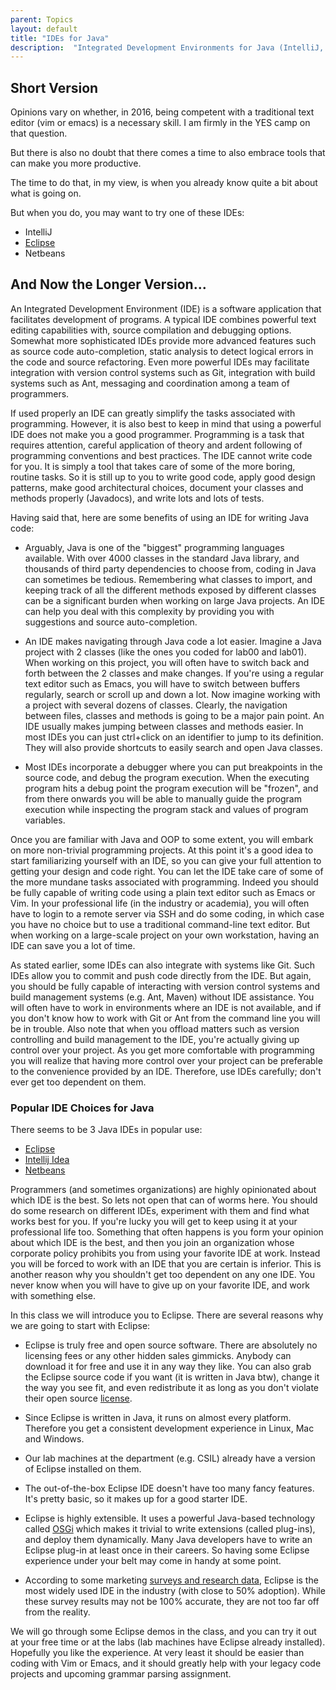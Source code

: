 ```yaml
---
parent: Topics
layout: default
title: "IDEs for Java"
description:  "Integrated Development Environments for Java (IntelliJ, Eclipse, Netbeans, etc.)"
---
```


## Short Version

Opinions vary on whether, in 2016, being competent with a traditional text editor (vim or emacs) is a necessary skill.
I am firmly in the YES camp on that question.

But there is also no doubt that there comes a time to also embrace tools that can make you more productive.

The time to do that, in my view, is when you already know quite a bit about what is going on.

But when you do, you may want to try one of these IDEs:

* IntelliJ
* [Eclipse](/topics/eclipse/)
* Netbeans

## And Now the Longer Version...

An Integrated Development Environment (IDE) is a software application that facilitates development of
programs. A typical IDE combines powerful text editing capabilities with, source compilation and
debugging options. Somewhat more sophisticated IDEs provide more advanced features such as source
code auto-completion, static analysis to detect logical errors in the code and source refactoring.
Even more powerful IDEs may facilitate integration with version control systems such as Git, integration
with build systems such as Ant, messaging and coordination among a team of programmers. 

If used properly an IDE can greatly simplify the tasks associated with programming. However, it is
also best to keep in mind that using a powerful IDE does not make you a good programmer. Programming
is a task that requires attention, careful application of theory and ardent following of programming
conventions and best practices. The IDE cannot write code for you. It is simply a tool that takes
care of some of the more boring, routine tasks. So it is still up to you to write good code, apply good
design patterns, make good architectural choices, document your classes and methods properly (Javadocs),
and write lots and lots of tests.

Having said that, here are some benefits of using an IDE for writing Java code:

* Arguably, Java is one of the "biggest" programming languages available. With over 4000 classes in
the standard Java library, and thousands of third party dependencies to choose from, coding in Java
can sometimes be tedious. Remembering what classes to import, and keeping track of all the 
different methods exposed
by different classes can be a significant burden when working on large Java projects. An IDE can
help you deal with this complexity by providing you with suggestions and source auto-completion.

* An IDE makes navigating through Java code a lot easier. Imagine a Java project with 2 classes
(like the ones you coded for lab00 and lab01). When working on this project, you will often have to switch
back and forth between the 2 classes and make changes. If you're using a regular text editor such
as Emacs, you will have to switch between buffers regularly, search or scroll up and down a lot.
Now imagine working with a project with several dozens of classes. Clearly, the navigation between
files, classes and methods is going to be a major pain point. An IDE usually makes jumping between
classes and methods easier. In most IDEs you can just ctrl+click on an identifier to jump to its
definition. They will also provide shortcuts to easily search and open Java classes.

* Most IDEs incorporate a debugger where you can put breakpoints in the source code, and debug
the program execution. When the executing program hits a debug point the program execution will
be "frozen", and from there onwards you will be able to manually guide the program execution
while inspecting the program stack and values of program variables.

Once you are familiar with Java and OOP to some extent, you will embark on more non-trivial
programming projects. At this point it's a good idea to start familiarizing yourself with an IDE, so
you can give your full attention to getting your design and code right. You can let the
IDE take care of some of the more mundane tasks associated with programming. Indeed you should
be fully capable of writing code using a plain text editor such as Emacs or Vim. In your
professional life (in the industry or academia), you will often have to login to a remote
server via SSH and do some coding, in which case you have no choice but to use a traditional
command-line text editor. But when working on a large-scale project on your own workstation,
having an IDE can save you a lot of time.

As stated earlier, some IDEs can also integrate with systems like Git. Such IDEs allow you
to commit and push code directly from the IDE. But again, you should be fully capable of
interacting with version control systems and build management systems (e.g. Ant, Maven)
without IDE assistance. You will often have to work in environments where an IDE is 
not available, and if you don't know how to work with Git or Ant from the command line
you will be in trouble. Also note that when you offload matters such as version controlling
and build management to the IDE, you're actually giving up control over your project.
As you get more comfortable with programming you will realize that having more control
over your project can be preferable to the convenience provided by an IDE. Therefore,
use IDEs carefully; don't ever get too dependent on them.

### Popular IDE Choices for Java

There seems to be 3 Java IDEs in popular use:

* [Eclipse](http://www.eclipse.org/home/index.php)
* [Intellij Idea](https://www.jetbrains.com/idea/)
* [Netbeans](https://netbeans.org/)

Programmers (and sometimes organizations) are highly opinionated about which IDE is the 
best. So lets not open that can of worms here. You should do some research on different
IDEs, experiment with them and find what works best for you. If you're lucky you will 
get to keep using it at your professional life too. Something that often happens is
you form your opinion about which IDE is the best, and then you join an organization
whose corporate policy prohibits you from using your favorite IDE at work. Instead
you will be forced to work with an IDE that you are certain is inferior. This is 
another reason why you shouldn't get too dependent on any one IDE. You never know when
you will have to give up on your favorite IDE, and work with something else.

In this class we will introduce you to Eclipse. There are several reasons why we
are going to start with Eclipse:

* Eclipse is truly free and open source software. There are absolutely no licensing
fees or any other hidden sales gimmicks. Anybody can download it for free and use
it in any way they like. You can also grab the Eclipse source code if you want (it
is written in Java btw), change it the way you see fit, and even redistribute it
as long as you don't violate their open source [license](https://www.eclipse.org/legal/epl-v10.html).

* Since Eclipse is written in Java, it runs on almost every platform. Therefore you
get a consistent development experience in Linux, Mac and Windows.

* Our lab machines at the department (e.g. CSIL) already have a version of Eclipse
installed on them.

* The out-of-the-box Eclipse IDE doesn't have too many fancy features. It's pretty
basic, so it makes up for a good starter IDE.

* Eclipse is highly extensible. It uses a powerful Java-based technology
called [OSGi](https://www.osgi.org/) which makes it trivial to write extensions (called plug-ins),
and deploy them dynamically. Many Java developers have to write an Eclipse plug-in at
least once in their careers. So having some Eclipse experience under your belt may
come in handy at some point.

* According to some marketing [surveys and research data](http://www.baeldung.com/java-ides-2016), Eclipse is the
most widely used IDE in the industry (with close to 50% adoption). While these survey
results may not be 100% accurate, they are not too far off from the reality.

We will go through some Eclipse demos in the class, and you can try it out at your
free time or at the labs (lab machines have Eclipse already installed). Hopefully
you like the experience. At very least it should be easier than coding with 
Vim or Emacs, and it should greatly help with your legacy code projects and upcoming
grammar parsing assignment.